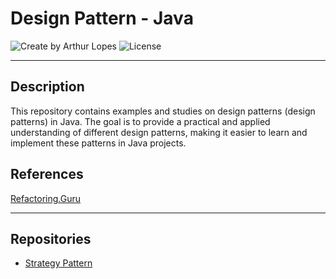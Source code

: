 # Design Pattern - Java

<div>
    <img alt="Create by Arthur Lopes" src="https://img.shields.io/badge/Create%20By-Arthur Lopes -%23f08700">
    <img alt="License" src="https://img.shields.io/badge/license-MIT-%23f08700">
</div>

---

## Description
This repository contains examples and studies on design patterns (design patterns) in Java. The goal is to provide a practical and applied understanding of different design patterns, making it easier to learn and implement these patterns in Java projects.

## References
[Refactoring.Guru](https://refactoring.guru/pt-br)

---
## Repositories

- [Strategy Pattern](https://github.com/arthurlopesr/strategy-design-pattern-java)
